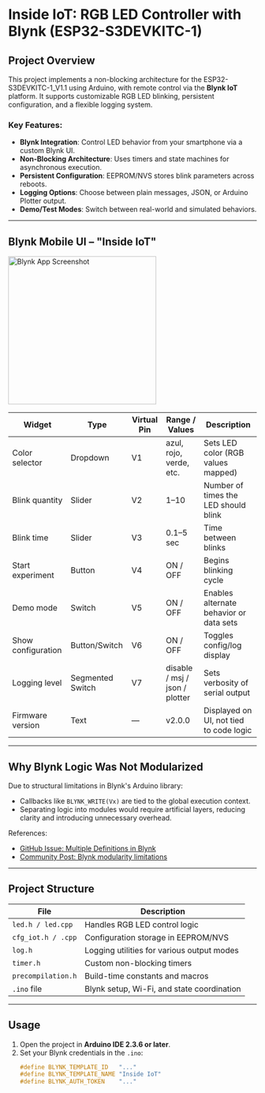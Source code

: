 # Inside IoT: RGB LED Controller with Blynk (ESP32-S3DEVKITC-1)

## Project Overview

This project implements a non-blocking architecture for the ESP32-S3DEVKITC-1_V1.1 using Arduino, with remote control via the **Blynk IoT** platform. It supports customizable RGB LED blinking, persistent configuration, and a flexible logging system.

### Key Features:
- **Blynk Integration**: Control LED behavior from your smartphone via a custom Blynk UI.
- **Non-Blocking Architecture**: Uses timers and state machines for asynchronous execution.
- **Persistent Configuration**: EEPROM/NVS stores blink parameters across reboots.
- **Logging Options**: Choose between plain messages, JSON, or Arduino Plotter output.
- **Demo/Test Modes**: Switch between real-world and simulated behaviors.

---

## Blynk Mobile UI – "Inside IoT"

<img src="blynk-led-iot.jpg" alt="Blynk App Screenshot" width="300">

| Widget                | Type            | Virtual Pin | Range / Values              | Description                                 |
|-----------------------|------------------|--------------|------------------------------|---------------------------------------------|
| Color selector         | Dropdown          | V1           | azul, rojo, verde, etc.      | Sets LED color (RGB values mapped)          |
| Blink quantity         | Slider            | V2           | 1–10                         | Number of times the LED should blink        |
| Blink time             | Slider            | V3           | 0.1–5 sec                    | Time between blinks                         |
| Start experiment       | Button            | V4           | ON / OFF                     | Begins blinking cycle                       |
| Demo mode              | Switch            | V5           | ON / OFF                     | Enables alternate behavior or data sets     |
| Show configuration     | Button/Switch     | V6           | ON / OFF                     | Toggles config/log display                  |
| Logging level          | Segmented Switch  | V7           | disable / msj / json / plotter | Sets verbosity of serial output         |
| Firmware version       | Text              | —            | v2.0.0                       | Displayed on UI, not tied to code logic     |

---

## Why Blynk Logic Was Not Modularized

Due to structural limitations in Blynk's Arduino library:

- Callbacks like `BLYNK_WRITE(Vx)` are tied to the global execution context.
- Separating logic into modules would require artificial layers, reducing clarity and introducing unnecessary overhead.

References:
- [GitHub Issue: Multiple Definitions in Blynk](https://github.com/blynkkk/blynk-library/issues/312)
- [Community Post: Blynk modularity limitations](https://community.blynk.cc/t/blynk-multiple-definitions/31450)

---

## Project Structure

| File                  | Description                                 |
|-----------------------|---------------------------------------------|
| `led.h / led.cpp`     | Handles RGB LED control logic               |
| `cfg_iot.h / .cpp`    | Configuration storage in EEPROM/NVS         |
| `log.h`               | Logging utilities for various output modes  |
| `timer.h`             | Custom non-blocking timers                  |
| `precompilation.h`    | Build-time constants and macros             |
| `.ino` file           | Blynk setup, Wi-Fi, and state coordination  |

---

## Usage

1. Open the project in **Arduino IDE 2.3.6 or later**.
2. Set your Blynk credentials in the `.ino`:
   ```cpp
   #define BLYNK_TEMPLATE_ID   "..."
   #define BLYNK_TEMPLATE_NAME "Inside IoT"
   #define BLYNK_AUTH_TOKEN    "..."


